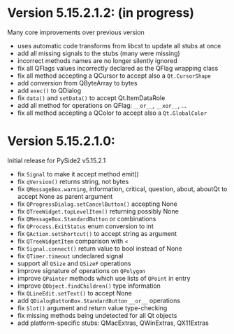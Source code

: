 


Version 5.15.2.1.2: (in progress)
===================
Many core improvements over previous version

* uses automatic code transforms from libcst to update all stubs at once
* add all missing signals to the stubs (many were missing)
* incorrect methods names are no longer silently ignored
* fix all QFlags values incorrectly declared as the QFlag wrapping class
* fix all method accepting a QCursor to accept also a `Qt.CursorShape`
* add conversion from QByteArray to bytes
* add `exec()` to QDialog
* fix `data()` and `setData()` to accept Qt.ItemDataRole
* add all method for operations on QFlag: `__or__`, `__xor__`, ...
* fix all method accepting a QColor to accept also a `Qt.GlobalColor`


Version 5.15.2.1.0:
===================
Initial release for PySide2 v5.15.2.1

* fix `Signal` to make it accept method emit()
* fix `qVersion()` returns string, not bytes
* fix `QMessageBox.warning`, information, critical, question, about, aboutQt to accept None as parent argument
* fix `QProgressDialog.setCancelButton()` accepting None
* fix `QTreeWidget.topLevelItem()` returning possibly None
* fix `QMessageBox.StandardButton` or combinations
* fix `QProcess.ExitStatus` enum conversion to int
* fix `QAction.setShortcut()` to accept string as argument
* fix `QTreeWidgetItem` comparison with `<` 
* fix `Signal.connect()` return value to bool instead of None
* fix `QTimer.timeout` undeclared signal
* support all `QSize` and `QSizeF` operations
* improve signature of operations on `QPolygon`
* improve `QPainter` methods which use lists of `QPoint` in entry
* improve `QObject.findChildren()` type information
* fix `QLineEdit.setText()` to accept None
* add `QDialogButtonBox.StandardButton` `__or__` operations
* fix `Slot()` argument and return value type-checking
* fix missing methods being undetected for all Qt objects
* add platform-specific stubs: QMacExtras, QWinExtras, QX11Extras
